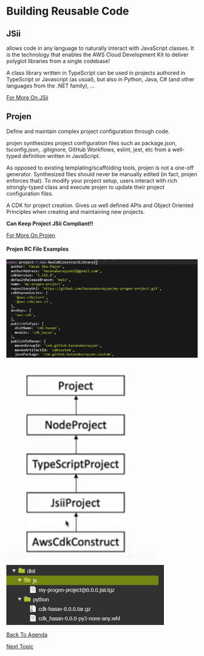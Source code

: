 # Building Reusable Code
## JSii
allows code in any language to naturally interact with JavaScript classes. It is the technology that enables the AWS Cloud Development Kit to deliver polyglot libraries from a single
codebase!

A class library written in TypeScript can be used in projects authored in TypeScript or Javascript (as usual), but also in Python, Java, C# (and other languages from the .NET family), ...

[For More On JSii](https://github.com/aws/jsii)

## Projen
Define and maintain complex project configuration through code.

projen synthesizes project configuration files such as package.json, tsconfig.json, .gitignore, GitHub Workflows, eslint, jest, etc from a well-typed definition written in JavaScript.

As opposed to existing templating/scaffolding tools, projen is not a one-off generator. Synthesized files should never be manually edited (in fact, projen enforces that). To modify your project setup, 
users interact with rich strongly-typed class and execute projen to update their project configuration files.

A CDK for project creation. Gives us well defined APIs and Object Oriented Principles when creating and maintaining new projects.

**Can Keep Project JSii Compliant!!**

[For More On Projen](https://github.com/projen/projen)

#### Projen RC File Examples
![projenrc](assets/projenrc.png)

![inheritence](assets/project-inheritence.png)

![dist](assets/dist.png)

[Back To Agenda](../README.md)

[Next Topic]()
